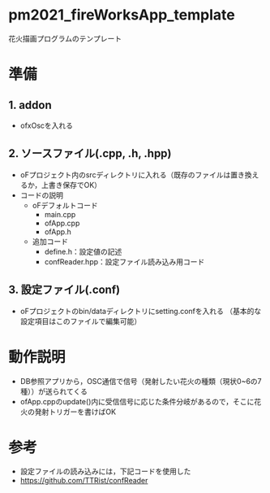 # pm2021_fireWorksApp_template
花火描画プログラムのテンプレート

# 準備
## 1. addon
- ofxOscを入れる

## 2. ソースファイル(.cpp, .h, .hpp)
- oFプロジェクト内のsrcディレクトリに入れる（既存のファイルは置き換えるか，上書き保存でOK）
- コードの説明
    - oFデフォルトコード
        - main.cpp
        - ofApp.cpp
        - ofApp.h
    - 追加コード
        - define.h：設定値の記述
        - confReader.hpp：設定ファイル読み込み用コード

## 3. 設定ファイル(.conf)
- oFプロジェクトのbin/dataディレクトリにsetting.confを入れる
（基本的な設定項目はこのファイルで編集可能）

# 動作説明
- DB参照アプリから，OSC通信で信号（発射したい花火の種類（現状0~6の7種））が送られてくる  
- ofApp.cppのupdate()内に受信信号に応じた条件分岐があるので，そこに花火の発射トリガーを書けばOK

# 参考
- 設定ファイルの読み込みには，下記コードを使用した
- https://github.com/TTRist/confReader